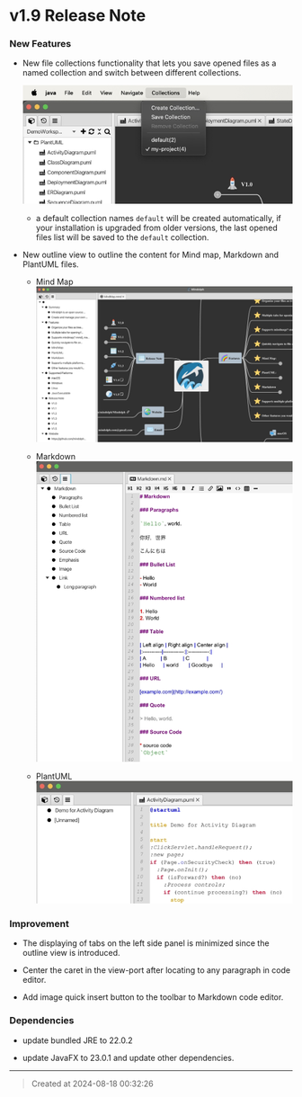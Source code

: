 # v1.9 Release Note

### New Features

* New file collections functionality that lets you save opened files as a named collection and switch between different collections. 

	![v1.9_collections.jpg](v1.9_collections.jpg)  

	* a default collection names `default` will be created automatically, if your installation is upgraded from older versions, the last opened files list will be saved to the `default` collection.

* New outline view to outline the content for Mind map, Markdown and PlantUML files. 

	* Mind Map
	![v1.9_outline_mmd_large.jpg](v1.9_outline_mmd_large.jpg)  

	* Markdown
	![v1.9_outline_mm_large.jpg](v1.9_outline_mm_large.jpg)  

	* PlantUML
	![v1.9_outline_puml.jpg](v1.9_outline_puml.jpg)  

### Improvement

* The displaying of tabs on the left side panel is minimized since the outline view is introduced.

* Center the caret in the view-port after locating to any paragraph in code editor.

* Add image quick insert button to the toolbar to Markdown code editor.  


### Dependencies

* update bundled JRE to 22.0.2  

* update JavaFX to 23.0.1 and update other dependencies.

---
> Created at 2024-08-18 00:32:26
